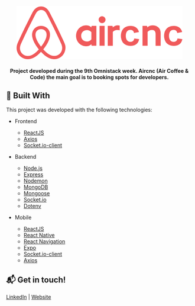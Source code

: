 <p align="center">
  <img src="mobile/src/assets/logo@3x.png" />
</p>

<h4 align="center">
  Project developed during the 9th Omnistack week. Aircnc (Air Coffee & Code) the main goal is to booking spots for developers.
</h4>

## :rocket: Built With

This project was developed with the following technologies:

- Frontend
  -  [ReactJS](https://reactjs.org/)
  -  [Axios](https://github.com/axios/axios)
  -  [Socket.io-client](https://socket.io/docs/client-api/)

- Backend
  -  [Node.js](https://nodejs.org/)
  -  [Express](https://expressjs.com/)
  -  [Nodemon](https://nodemon.io/)
  -  [MongoDB](https://www.mongodb.com/)
  -  [Mongoose](https://mongoosejs.com/)
  -  [Socket.io](https://socket.io/)
  -  [Dotenv](https://www.npmjs.com/package/dotenv)

- Mobile
  -  [ReactJS](https://reactjs.org/)
  -  [React Native](https://facebook.github.io/react-native/)
  -  [React Navigation](https://reactnavigation.org/)
  -  [Expo](https://expo.io/)
  -  [Socket.io-client](https://socket.io/docs/client-api/)
  -  [Axios](https://github.com/axios/axios)
  
## :mailbox_with_mail: Get in touch!

[LinkedIn](https://www.linkedin.com/in/stefanosaffran/) | [Website](https://stefanosaffran.com)
